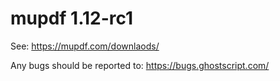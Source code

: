 # mupdf 1.12-rc1

See:
https://mupdf.com/downlaods/

Any bugs should be reported to:
https://bugs.ghostscript.com/

